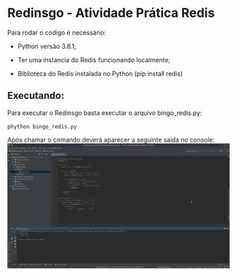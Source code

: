 <h1>Redinsgo - Atividade Prática Redis</h1>

Para rodar o codigo é necessário:

- Python versão 3.8.1;

- Ter uma instancia do Redis funcionando localmente;

- Biblioteca do Redis instalada no Python (pip install redis)

<h2>Executando:</h2>
Para executar o Redinsgo basta executar o arquivo bingo_redis.py: </br>

``` terminal
phython bingo_redis.py
```

Após chamar o comando deverá aparecer a seguinte saida no console:
![Redinsgo executando](resultado_exercicio.jpg)

